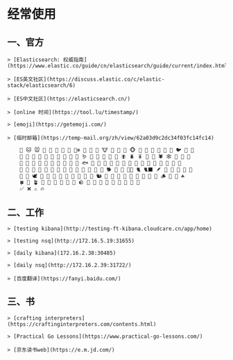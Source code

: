 # 经常使用


## 一、官方

	> [Elasticsearch: 权威指南](https://www.elastic.co/guide/cn/elasticsearch/guide/current/index.html)
	
	> [ES英文社区](https://discuss.elastic.co/c/elastic-stack/elasticsearch/6)
	
	> [ES中文社区](https://elasticsearch.cn/)
	
	> [online 时间](https://tool.lu/timestamp/)
	
	> [emoji](https://getemoji.com/)
	
	> [临时邮箱](https://temp-mail.org/zh/view/62a03d9c2dc34f03fc14fc14)
	
	
```bash
	🐶 🐱 🐭 🐹 🐰 🦊 🐻 🐼 🐻‍❄️ 🐨 🐯 🦁 🐮 🐷 🐽 🐸 🐵 🙈 🙉 🙊 🐒 🐔 🐧 🐦 🐤 🐣 
	🐥 🦆 🦅 🦉 🦇 🐺 🐗 🐴 🦄 🐝 🪱 🐛 🦋 🐌 🐞 🐜 🪰 🪲 🪳 🦟 🦗 🕷 🕸 🦂 🐢 🐍 
	🦎 🦖 🦕 🐙 🦑 🦐 🦞 🦀 🐡 🐠 🐟 🐬 🐳 🐋 🦈 🐊 🐅 🐆 🦓 🦍 🦧 🦣 🐘 🦛 🦏 🐪 
	🐫 🦒 🦘 🦬 🐃 🐂 🐄 🐎 🐖 🐏 🐑 🦙 🐐 🦌 🐕 🐩 🦮 🐕‍🦺 🐈 🐈‍⬛ 🪶 🐓 🦃 🦤 🦚 🦜 
	🦢 🦩 🕊 🐇 🦝 🦨 🦡 🦫 🦦 🦥 🐁 🐀 🐿 🦔 🐾 🐉 🐲 🌵 🎄 🌲 🌳 🌴 🪵 🌱 🌿 ☘️ 
	🍀 🎍 🪴 🎋 🍃 🍂 🍁 🍄 🐚 🪨 🌾 💐 🌷 🌹 🥀 🌺 🌸 🌼 🌻 
	✅ ❌ ⚠️ 🔥
```

##  二、工作
	
	> [testing kibana](http://testing-ft-kibana.cloudcare.cn/app/home)
	
	> [testing nsq](http://172.16.5.19:31655)
	
	> [daily kibana](172.16.2.38:30485)
	
	> [daily nsq](http://172.16.2.39:31722/)
	
	> [百度翻译](https://fanyi.baidu.com/)
	
## 三、书

	> [crafting interpreters](https://craftinginterpreters.com/contents.html)
	
	> [Practical Go Lessons](https://www.practical-go-lessons.com/)
	
	> [京东读书web](https://e.m.jd.com/)
